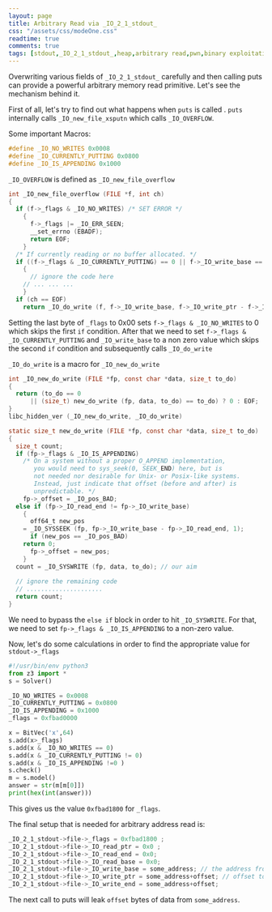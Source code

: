 ```yaml
---
layout: page
title: Arbitrary Read via _IO_2_1_stdout_
css: "/assets/css/modeOne.css"
readtime: true
comments: true
tags: [stdout,_IO_2_1_stdout_,heap,arbitrary read,pwn,binary exploitation]
---
```


Overwriting various fields of `_IO_2_1_stdout_` carefully and then calling puts can provide a powerful arbitrary memory read primitive. Let's see the mechanism behind it.

First of all, let's try to find out what happens when `puts` is called . `puts` internally calls `_IO_new_file_xsputn` which calls `_IO_OVERFLOW`.

Some important Macros:
```c
#define _IO_NO_WRITES 0x0008
#define _IO_CURRENTLY_PUTTING 0x0800
#define _IO_IS_APPENDING 0x1000
```
`_IO_OVERFLOW` is defined as `_IO_new_file_overflow`

```c
int _IO_new_file_overflow (FILE *f, int ch)
{
  if (f->_flags & _IO_NO_WRITES) /* SET ERROR */
    {
      f->_flags |= _IO_ERR_SEEN;
      __set_errno (EBADF);
      return EOF;
    }
  /* If currently reading or no buffer allocated. */
  if ((f->_flags & _IO_CURRENTLY_PUTTING) == 0 || f->_IO_write_base == NULL)
    {
      // ignore the code here
    // ... ... ...
    }
  if (ch == EOF)
    return _IO_do_write (f, f->_IO_write_base, f->_IO_write_ptr - f->_IO_write_base);
```

Setting the last byte of `_flags` to 0x00 sets `f->_flags & _IO_NO_WRITES` to 0 which skips the first `if` condition. After that we need to set `f->_flags & _IO_CURRENTLY_PUTTING` and `_IO_write_base` to a non zero value which skips the second `if` condition and subsequently calls `_IO_do_write`

`_IO_do_write` is a macro for `_IO_new_do_write`

```c
int _IO_new_do_write (FILE *fp, const char *data, size_t to_do)
{
  return (to_do == 0
      || (size_t) new_do_write (fp, data, to_do) == to_do) ? 0 : EOF;
}
libc_hidden_ver (_IO_new_do_write, _IO_do_write)

static size_t new_do_write (FILE *fp, const char *data, size_t to_do)
{
  size_t count;
  if (fp->_flags & _IO_IS_APPENDING)
    /* On a system without a proper O_APPEND implementation,
       you would need to sys_seek(0, SEEK_END) here, but is
       not needed nor desirable for Unix- or Posix-like systems.
       Instead, just indicate that offset (before and after) is
       unpredictable. */
    fp->_offset = _IO_pos_BAD;
  else if (fp->_IO_read_end != fp->_IO_write_base)
    {
      off64_t new_pos
    = _IO_SYSSEEK (fp, fp->_IO_write_base - fp->_IO_read_end, 1);
      if (new_pos == _IO_pos_BAD)
    return 0;
      fp->_offset = new_pos;
    }
  count = _IO_SYSWRITE (fp, data, to_do); // our aim
  
  // ignore the remaining code
  // .....................
  return count;
}
```
We need to bypass the `else if` block in order to hit `_IO_SYSWRITE`.
For that, we need to set `fp->_flags & _IO_IS_APPENDING` to a non-zero value.

Now, let's do some calculations in order to find the appropriate value for `stdout->_flags`

```py
#!/usr/bin/env python3
from z3 import *
s = Solver()

_IO_NO_WRITES = 0x0008
_IO_CURRENTLY_PUTTING = 0x0800
_IO_IS_APPENDING = 0x1000
_flags = 0xfbad0000

x = BitVec('x',64)
s.add(x>_flags)
s.add(x & _IO_NO_WRITES == 0)
s.add(x & _IO_CURRENTLY_PUTTING != 0)
s.add(x & _IO_IS_APPENDING !=0 )
s.check()
m = s.model()
answer = str(m[m[0]])
print(hex(int(answer)))
```
This gives us the value `0xfbad1800` for `_flags`. 

The final setup that is needed for arbitrary address read is:

```c
_IO_2_1_stdout->file->_flags = 0xfbad1800 ;
_IO_2_1_stdout->file->_IO_read_ptr = 0x0 ;
_IO_2_1_stdout->file->_IO_read_end = 0x0;
_IO_2_1_stdout->file->_IO_read_base = 0x0;
_IO_2_1_stdout->file->_IO_write_base = some_address; // the address from where you want to leak data
_IO_2_1_stdout->file->_IO_write_ptr = some_address+offset; // offset to control the amount of data leaked
_IO_2_1_stdout->file->_IO_write_end = some_address+offset;
```
The next call to puts will leak `offset` bytes of data from `some_address`. 
